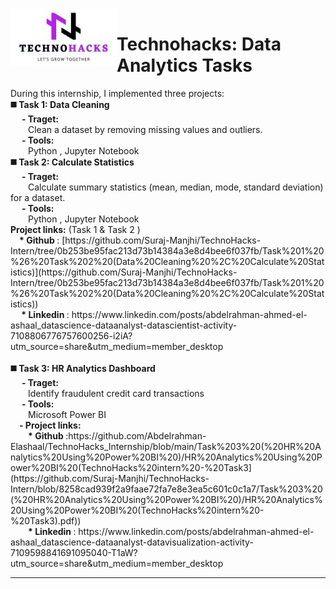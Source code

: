 <img src='./Task 1 & Task 2 (Data Cleaning , Calculate Statistics)/technohacks_logo.jpg' align='left' width="170" height="90" /> 
<h1> Technohacks: Data Analytics Tasks </h1>
During this internship, I implemented three projects:
  <br><b>◼️ Task 1: Data Cleaning </b>
  <br>&emsp; <b>- Traget: </b>
  <br>&emsp;&emsp;Clean a dataset by removing missing values and outliers.
   <br>&emsp; <b>- Tools:</b>
  <br>&emsp;&emsp;Python , Jupyter Notebook
   <br><b>◼️ Task 2: Calculate Statistics </b>
    <br>&emsp; <b>- Traget: </b>
  <br>&emsp;&emsp;Calculate summary statistics (mean, median, mode, standard deviation) for a dataset.
  <br>&emsp; <b>- Tools:</b>
  <br>&emsp;&emsp;Python , Jupyter Notebook
    <br><b>Project links:</b>  (Task 1 & Task 2 )
      <br>&emsp;<b>* Github </b>: [https://github.com/Suraj-Manjhi/TechnoHacks-Intern/tree/0b253be95fac213d73b14384a3e8d4bee6f037fb/Task%201%20%26%20Task%202%20(Data%20Cleaning%20%2C%20Calculate%20Statistics)](https://github.com/Suraj-Manjhi/TechnoHacks-Intern/tree/0b253be95fac213d73b14384a3e8d4bee6f037fb/Task%201%20%26%20Task%202%20(Data%20Cleaning%20%2C%20Calculate%20Statistics))
    <br>&emsp;<b> * Linkedin </b>: https://www.linkedin.com/posts/abdelrahman-ahmed-el-ashaal_datascience-dataanalyst-datascientist-activity-7108806776757600256-i2iA?utm_source=share&utm_medium=member_desktop
<br><br> <b>◼️ Task 3: HR Analytics Dashboard </b>
 <br>&emsp; <b>- Traget:</b>
 <br>&emsp;&emsp;Identify fraudulent credit card transactions
<br>&emsp; <b>- Tools:</b>
  <br>&emsp;&emsp;Microsoft Power BI
    <br>&emsp;<b>- Project links:</b>
      <br> &emsp;&emsp;<b>* Github </b>:https://github.com/Abdelrahman-Elashaal/TechnoHacks_Internship/blob/main/Task%203%20(%20HR%20Analytics%20Using%20Power%20BI%20)/HR%20Analytics%20Using%20Power%20BI%20(TechnoHacks%20intern%20-%20Task3](https://github.com/Suraj-Manjhi/TechnoHacks-Intern/blob/8258cad939f2a9faae72fa7e8e3ea5c601c0c1a7/Task%203%20(%20HR%20Analytics%20Using%20Power%20BI%20)/HR%20Analytics%20Using%20Power%20BI%20(TechnoHacks%20intern%20-%20Task3).pdf))
      <br> &emsp;&emsp;<b>* Linkedin </b>: https://www.linkedin.com/posts/abdelrahman-ahmed-el-ashaal_datascience-dataanalyst-datavisualization-activity-7109598841691095040-T1aW?utm_source=share&utm_medium=member_desktop
<hr>
